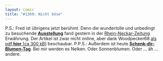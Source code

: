 ```yaml
---
layout: comic
title: "#1369: Nicht böse"
---
```


P.S.:
Fred ist übrigens jetzt berühmt. Denn die wundertolle und unbedingt zu besuchende <a href="www.fonflatter.de/ausstellung"><strong>Ausstellung</strong></a> fand gestern in der <a href="http://www.rnz.de/" tagret="_blank">Rhein-Neckar-Zeitung</a> Erwähnung. Der Artikel ist zwar nicht online, aber dank Woodpecker68 
<a href="http://www.fonflatter.de/dateien/RNZ_Flatter.pdf">als pdf  <strong>hier</strong> [ca 300 kB]</a>
beschaubar.
P.P.S.: 
Außerdem ist heute <a href="http://www.fonflatter.de/kalender"><strong>Schenk-dir-Blumen-Tag</strong></a>. Bei mir werden es Nelken. Oder Sonnenblumen. Oder ... äh ... andere.
